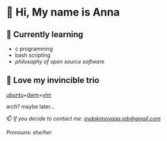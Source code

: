# **👋 Hi, My name is Anna**

## **👀 Currently learning**

- c programming
- bash scripting
- *philosophy of open source software*

## **💞️ Love my invincible trio**

[ubuntu](https://ubuntu.com/)+[dwm](https://dwm.suckless.orghttps://suckless.org/)+[vim](https://github.com/vim/vim)

arch? maybe later...


📫 *If you decide to contact me: evdokimovaaa.job@gmail.com*

 *Pronouns: she/her*
